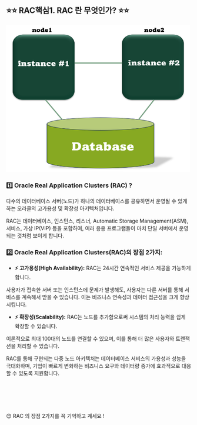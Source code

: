 ## ⭐⭐ RAC핵심1. RAC 란 무엇인가?  ⭐⭐

<img src="https://github.com/oracleyu01/rac_class/blob/main/rac%EA%B7%B8%EB%A6%BC.png" width="500" height="400">

### 1️⃣ Oracle Real Application Clusters (RAC) ?

다수의 데이터베이스 서버(노드)가 하나의 데이터베이스를 공유하면서 운영될 수 있게 하는 오라클의 고가용성 및 확장성 아키텍처입니다.

RAC는 데이터베이스, 인스턴스, 리스너, Automatic Storage Management(ASM), 서비스, 가상 IP(VIP) 등을 포함하여, 
여러 응용 프로그램들이 마치 단일 서버에서 운영되는 것처럼 보이게 합니다.

### 2️⃣ Oracle Real Application Clusters(RAC)의 장점 2가지:

- **⚡ 고가용성(High Availability):**  RAC는 24시간 연속적인 서비스 제공을 가능하게 합니다. 

사용자가 접속한 서버 또는 인스턴스에 문제가 발생해도, 사용자는 다른 서버를 통해 서비스를 계속해서 받을 수 있습니다. 
이는 비즈니스 연속성과 데이터 접근성을 크게 향상시킵니다.

- **⚡ 확장성(Scalability):** RAC는 노드를 추가함으로써 시스템의 처리 능력을 쉽게 확장할 수 있습니다. 

이론적으로 최대 100대의 노드를 연결할 수 있으며, 이를 통해 더 많은 사용자와 트랜잭션을 처리할 수 있습니다.

RAC를 통해 구현되는 다중 노드 아키텍처는 데이터베이스 서비스의 가용성과 성능을 극대화하며, 
기업이 빠르게 변화하는 비즈니스 요구와 데이터량 증가에 효과적으로 대응할 수 있도록 지원합니다.  

 &nbsp;  
  &nbsp;  
   &nbsp;  
    &nbsp;  
 

😊 RAC 의 장점 2가지를 꼭 기억하고 계세요 !
